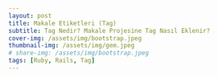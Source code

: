 ```yaml
---
layout: post
title: Makale Etiketleri (Tag)
subtitle: Tag Nedir? Makale Projesine Tag Nasıl Eklenir?
cover-img: /assets/img/bootstrap.jpeg
thumbnail-img: /assets/img/gem.jpeg
# share-img: /assets/img/bootstrap.jpeg
tags: [Ruby, Rails, Tag]
---
```


